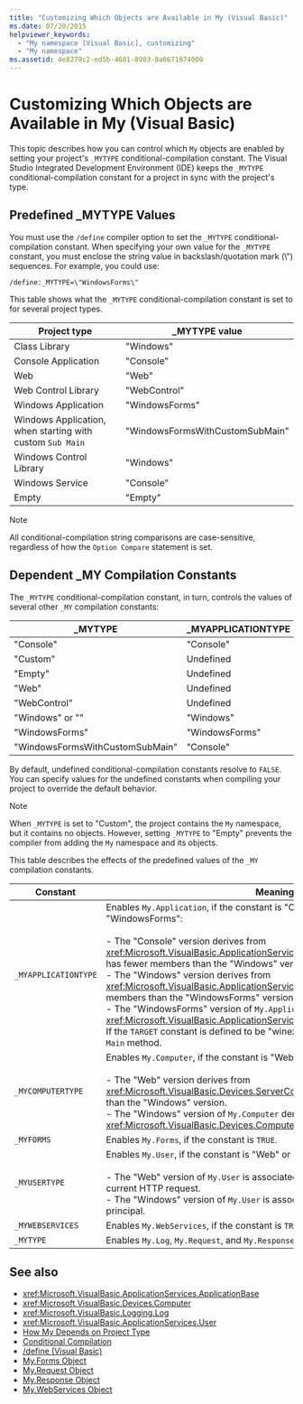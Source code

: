 ```yaml
---
title: "Customizing Which Objects are Available in My (Visual Basic)"
ms.date: 07/20/2015
helpviewer_keywords: 
  - "My namespace [Visual Basic], customizing"
  - "My namespace"
ms.assetid: 4e8279c2-ed5b-4681-8903-8a6671874000
---
```

# Customizing Which Objects are Available in My (Visual Basic)

This topic describes how you can control which `My` objects are enabled by setting your project's `_MYTYPE` conditional-compilation constant. The Visual Studio Integrated Development Environment (IDE) keeps the `_MYTYPE` conditional-compilation constant for a project in sync with the project's type.  
  
## Predefined \_MYTYPE Values  

You must use the `/define` compiler option to set the `_MYTYPE` conditional-compilation constant. When specifying your own value for the `_MYTYPE` constant, you must enclose the string value in backslash/quotation mark (\\") sequences. For example, you could use:  
  
```console  
/define:_MYTYPE=\"WindowsForms\"  
```  
  
 This table shows what the `_MYTYPE` conditional-compilation constant is set to for several project types.  
  
|Project type|\_MYTYPE value|  
|------------------|--------------------|  
|Class Library|"Windows"|  
|Console Application|"Console"|  
|Web|"Web"|  
|Web Control Library|"WebControl"|  
|Windows Application|"WindowsForms"|  
|Windows Application, when starting with custom `Sub Main`|"WindowsFormsWithCustomSubMain"|  
|Windows Control Library|"Windows"|  
|Windows Service|"Console"|  
|Empty|"Empty"|  
  
> [!NOTE]
> All conditional-compilation string comparisons are case-sensitive, regardless of how the `Option Compare` statement is set.  
  
## Dependent \_MY Compilation Constants  

The `_MYTYPE` conditional-compilation constant, in turn, controls the values of several other `_MY` compilation constants:  
  
|\_MYTYPE|\_MYAPPLICATIONTYPE|\_MYCOMPUTERTYPE|\_MYFORMS|\_MYUSERTYPE|\_MYWEBSERVICES|  
|--------------|-------------------------|----------------------|---------------|------------------|---------------------|  
|"Console"|"Console"|"Windows"|Undefined|"Windows"|TRUE|  
|"Custom"|Undefined|Undefined|Undefined|Undefined|Undefined|  
|"Empty"|Undefined|Undefined|Undefined|Undefined|Undefined|  
|"Web"|Undefined|"Web"|FALSE|"Web"|FALSE|  
|"WebControl"|Undefined|"Web"|FALSE|"Web"|TRUE|  
|"Windows" or ""|"Windows"|"Windows"|Undefined|"Windows"|TRUE|  
|"WindowsForms"|"WindowsForms"|"Windows"|TRUE|"Windows"|TRUE|  
|"WindowsFormsWithCustomSubMain"|"Console"|"Windows"|TRUE|"Windows"|TRUE|  
  
 By default, undefined conditional-compilation constants resolve to `FALSE`. You can specify values for the undefined constants when compiling your project to override the default behavior.  
  
> [!NOTE]
> When `_MYTYPE` is set to "Custom", the project contains the `My` namespace, but it contains no objects. However, setting `_MYTYPE` to "Empty" prevents the compiler from adding the `My` namespace and its objects.  
  
 This table describes the effects of the predefined values of the `_MY` compilation constants.  
  
|Constant|Meaning|  
|--------------|-------------|  
|`_MYAPPLICATIONTYPE`|Enables `My.Application`, if the constant is "Console," Windows," or "WindowsForms":<br /><br /> -   The "Console" version derives from <xref:Microsoft.VisualBasic.ApplicationServices.ConsoleApplicationBase>. and has fewer members than the "Windows" version.<br />-   The "Windows" version derives from <xref:Microsoft.VisualBasic.ApplicationServices.ApplicationBase>.and has fewer members than the "WindowsForms" version.<br />-   The "WindowsForms" version of `My.Application` derives from <xref:Microsoft.VisualBasic.ApplicationServices.WindowsFormsApplicationBase>. If the `TARGET` constant is defined to be "winexe", then the class includes a `Sub Main` method.|  
|`_MYCOMPUTERTYPE`|Enables `My.Computer`, if the constant is "Web" or "Windows":<br /><br /> -   The "Web" version derives from <xref:Microsoft.VisualBasic.Devices.ServerComputer>, and has fewer members than the "Windows" version.<br />-   The "Windows" version of `My.Computer` derives from <xref:Microsoft.VisualBasic.Devices.Computer>.|  
|`_MYFORMS`|Enables `My.Forms`, if the constant is `TRUE`.|  
|`_MYUSERTYPE`|Enables `My.User`, if the constant is "Web" or "Windows":<br /><br /> -   The "Web" version of `My.User` is associated with the user identity of the current HTTP request.<br />-   The "Windows" version of `My.User` is associated with the thread's current principal.|  
|`_MYWEBSERVICES`|Enables `My.WebServices`, if the constant is `TRUE`.|  
|`_MYTYPE`|Enables `My.Log`, `My.Request`, and `My.Response`, if the constant is "Web".|  
  
## See also

- <xref:Microsoft.VisualBasic.ApplicationServices.ApplicationBase>
- <xref:Microsoft.VisualBasic.Devices.Computer>
- <xref:Microsoft.VisualBasic.Logging.Log>
- <xref:Microsoft.VisualBasic.ApplicationServices.User>
- [How My Depends on Project Type](../../../visual-basic/developing-apps/development-with-my/how-my-depends-on-project-type.md)
- [Conditional Compilation](../../../visual-basic/programming-guide/program-structure/conditional-compilation.md)
- [/define (Visual Basic)](../../../visual-basic/reference/command-line-compiler/define.md)
- [My.Forms Object](../../../visual-basic/language-reference/objects/my-forms-object.md)
- [My.Request Object](../../../visual-basic/language-reference/objects/my-request-object.md)
- [My.Response Object](../../../visual-basic/language-reference/objects/my-response-object.md)
- [My.WebServices Object](../../../visual-basic/language-reference/objects/my-webservices-object.md)

